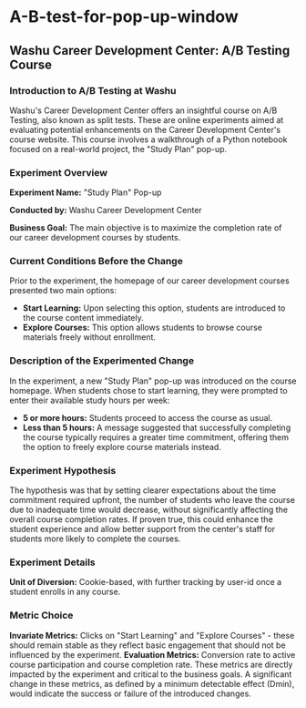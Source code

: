 # A-B-test-for-pop-up-window

## Washu Career Development Center: A/B Testing Course

### Introduction to A/B Testing at Washu
Washu's Career Development Center offers an insightful course on A/B Testing, also known as split tests. These are online experiments aimed at evaluating potential enhancements on the Career Development Center's course website. This course involves a walkthrough of a Python notebook focused on a real-world project, the "Study Plan" pop-up.

### Experiment Overview
**Experiment Name:** "Study Plan" Pop-up

**Conducted by:** Washu Career Development Center

**Business Goal:**
The main objective is to maximize the completion rate of our career development courses by students.

### Current Conditions Before the Change
Prior to the experiment, the homepage of our career development courses presented two main options:
- **Start Learning:** Upon selecting this option, students are introduced to the course content immediately.
- **Explore Courses:** This option allows students to browse course materials freely without enrollment.

### Description of the Experimented Change
In the experiment, a new "Study Plan" pop-up was introduced on the course homepage. When students chose to start learning, they were prompted to enter their available study hours per week:
- **5 or more hours:** Students proceed to access the course as usual.
- **Less than 5 hours:** A message suggested that successfully completing the course typically requires a greater time commitment, offering them the option to freely explore course materials instead.

### Experiment Hypothesis
The hypothesis was that by setting clearer expectations about the time commitment required upfront, the number of students who leave the course due to inadequate time would decrease, without significantly affecting the overall course completion rates. If proven true, this could enhance the student experience and allow better support from the center's staff for students more likely to complete the courses.

### Experiment Details
**Unit of Diversion:** Cookie-based, with further tracking by user-id once a student enrolls in any course.

### Metric Choice
**Invariate Metrics:** Clicks on "Start Learning" and "Explore Courses" - these should remain stable as they reflect basic engagement that should not be influenced by the experiment.
**Evaluation Metrics:** Conversion rate to active course participation and course completion rate. These metrics are directly impacted by the experiment and critical to the business goals. A significant change in these metrics, as defined by a minimum detectable effect (Dmin), would indicate the success or failure of the introduced changes.
